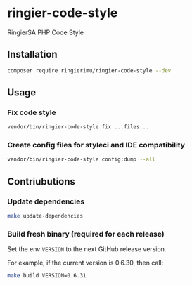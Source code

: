 # ringier-code-style

RingierSA PHP Code Style

## Installation

```bash
composer require ringierimu/ringier-code-style --dev
```

## Usage

### Fix code style

```bash
vendor/bin/ringier-code-style fix ...files...
```

### Create config files for styleci and IDE compatibility

```bash
vendor/bin/ringier-code-style config:dump --all
```

## Contriubutions

### Update dependencies

```bash
make update-dependencies
```

### Build fresh binary (required for each release)

Set the env `VERSION` to the next GitHub release version.

For example, if the current version is 0.6.30, then call:

```bash
make build VERSION=0.6.31
```
